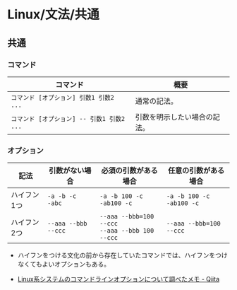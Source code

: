 # Linux/文法/共通

## 共通

### コマンド

| コマンド                                   | 概要                         |
| ------------------------------------------ | ---------------------------- |
| `コマンド [オプション] 引数1 引数2 ...`    | 通常の記法。                 |
| `コマンド [オプション] -- 引数1 引数2 ...` | 引数を明示したい場合の記法。 |

### オプション

| 記法        | 引数がない場合         | 必須の引数がある場合                                 | 任意の引数がある場合            |
| ----------- | ---------------------- | ---------------------------------------------------- | ------------------------------- |
| ハイフン1つ | `-a -b -c`<br />`-abc` | `-a -b 100 -c`<br />`-ab100 -c`                      | `-a -b 100 -c`<br />`-ab100 -c` |
| ハイフン2つ | `--aaa --bbb --ccc`    | `--aaa --bbb=100 --ccc`<br />`--aaa --bbb 100 --ccc` | `--aaa --bbb=100 --ccc`         |

- ハイフンをつける文化の前から存在していたコマンドでは、ハイフンをつけなくてもよいオプションもある。

- [Linux系システムのコマンドラインオプションについて調べたメモ - Qiita](https://qiita.com/rubytomato@github/items/2ee2fd4127eadc1f1193)

